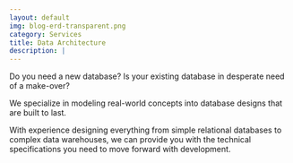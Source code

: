 ```yaml
---
layout: default
img: blog-erd-transparent.png
category: Services
title: Data Architecture
description: |
---
```


Do you need a new database? Is your existing database in desperate need of a make-over?

We specialize in modeling real-world concepts into database designs that are built to last.

With experience designing everything from simple relational databases to complex data warehouses, we can provide you with the technical specifications you need to move forward with development.
